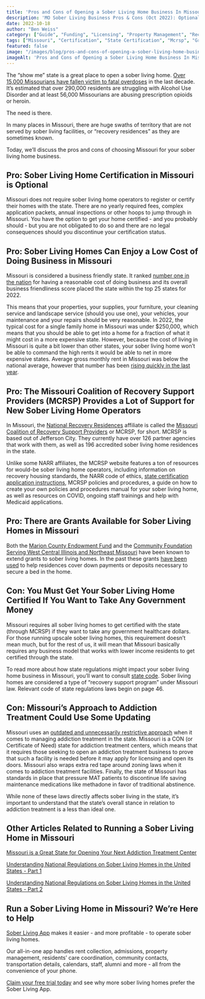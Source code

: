 ```yaml
---
title: 'Pros and Cons of Opening a Sober Living Home Business In Missouri'
description: 'MO Sober Living Business Pros & Cons (Oct 2022): Optional cert vs. funding rules & more. Analysis via the Sober Living App blog.'
date: 2022-10-18
author: "Ben Weiss"
category: ["Guide", "Funding", "Licensing", "Property Management", "Recovery Community", "Regulations", "Sober Living Management"]
tags: ["Missouri", "Certification", "State Certification", "Mcrsp", "Grants", "State Code", "State Fees", "State Funding", "Con States", "Certificate Of Need", "Regulations", "Addiction Treatment"]
featured: false
image: "/images/blog/pros-and-cons-of-opening-a-sober-living-home-business-in-missouri.png"
imageAlt: 'Pros and Cons of Opening a Sober Living Home Business In Missouri'
---
```


The “show me” state is a great place to open a sober living home. [Over 15,000 Missourians have fallen victim to fatal overdoses](<https://mocare.missouri.edu/>) in the last decade. It’s estimated that over 290,000 residents are struggling with Alcohol Use Disorder and at least 56,000 Missourians are abusing prescription opioids or heroin. 

The need is there. 

In many places in Missouri, there are huge swaths of territory that are not served by sober living facilities, or “recovery residences” as they are sometimes known. 

Today, we’ll discuss the pros and cons of choosing Missouri for your sober living home business. 

## Pro: Sober Living Home Certification in Missouri is Optional

Missouri does not require sober living home operators to register or certify their homes with the state. There are no yearly required fees, complex application packets, annual inspections or other hoops to jump through in Missouri. You have the option to get your home certified - and you probably should - but you are not obligated to do so and there are no legal consequences should you discontinue your certification status.

## Pro: Sober Living Homes Can Enjoy a Low Cost of Doing Business in Missouri

Missouri is considered a business friendly state. It ranked [number one in the nation](<https://www.ksdk.com/article/news/local/business-journal/missouri-illinois-rank-states-business/63-f7f52039-8373-4c29-82c0-3b661393e4aa#:~:text=Missouri%20topped%20the%202022%20rankings,or%20Bs%20in%20those%20categories.>) for having a reasonable cost of doing business and its overall business friendliness score placed the state within the top 25 states for 2022. 

This means that your properties, your supplies, your furniture, your cleaning service and landscape service (should you use one), your vehicles, your maintenance and your repairs should be very reasonable. In 2022, the typical cost for a single family home in Missouri was under $250,000, which means that you should be able to get into a home for a fraction of what it might cost in a more expensive state. However, because the cost of living in Missouri is quite a bit lower than other states, your sober living home won’t be able to command the high rents it would be able to net in more expensive states. Average gross monthly rent in Missouri was below the national average, however that number has been [rising quickly in the last year](<https://abc17news.com/news/economy/2022/05/16/study-shows-rising-rent-prices-in-missouri/>). 

## Pro: The Missouri Coalition of Recovery Support Providers (MCRSP) Provides a Lot of Support for New Sober Living Home Operators

In Missouri, the [National Recovery Residences](<https://narronline.org/>) affiliate is called the [Missouri Coalition of Recovery Support Providers](<https://mcrsp.org/>) or MCRSP, for short. MCRSP is based out of Jefferson City. They currently have over 126 partner agencies that work with them, as well as 196 accredited sober living home residences in the state. 

Unlike some NARR affiliates, the MCRSP website features a ton of resources for would-be sober living home operators, including information on recovery housing standards, the NARR code of ethics, [state certification application instructions](<https://mcrsp.org/recovery_housing_root/ready-to-apply/>), MCRSP policies and procedures, a guide on how to create your own policies and procedures manual for your sober living home, as well as resources on COVID, ongoing staff trainings and help with Medicaid applications. 

## Pro: There are Grants Available for Sober Living Homes in Missouri

Both the [Marion County Endowment Fund](<https://www.mycommunityfoundation.org/marion-county-endowment-fund>) and the [Community Foundation Serving West Central Illinois and Northeast Missouri](<https://www.mycommunityfoundation.org/>) have been known to extend grants to sober living homes. In the past these grants [have been used](<https://www.wgem.com/2022/08/26/hannibal-sober-living-facility-able-improve-services-after-getting-grants/>) to help residences cover down payments or deposits necessary to secure a bed in the home. 

## Con: You Must Get Your Sober Living Home Certified If You Want to Take Any Government Money

Missouri requires all sober living homes to get certified with the state (through MCRSP) if they want to take any government healthcare dollars. For those running upscale sober living homes, this requirement doesn’t mean much, but for the rest of us, it will mean that Missouri basically requires any business model that works with lower income residents to get certified through the state. 

To read more about how state regulations might impact your sober living home business in Missouri, you’ll want to consult [state code](<https://s1.sos.mo.gov/cmsimages/adrules/csr/current/9csr/9c30-3.pdf>). Sober living homes are considered a type of “recovery support program” under Missouri law. Relevant code of state regulations laws begin on page 46. 

## Con: Missouri’s Approach to Addiction Treatment Could Use Some Updating 

Missouri uses an [outdated and unnecessarily restrictive approach](<https://www.wfyi.org/news/articles/most-people-who-need-addiction-treatment-dont-get-it-yet-many-state-laws-limit-access>) when it comes to managing addiction treatment in the state. Missouri is a CON (or Certificate of Need) state for addiction treatment centers, which means that it requires those seeking to open an addiction treatment business to prove that such a facility is needed before it may apply for licensing and open its doors. Missouri also wraps extra red tape around zoning laws when it comes to addiction treatment facilities. Finally, the state of Missouri has standards in place that pressure MAT patients to discontinue life saving maintenance medications like methadone in favor of traditional abstinence. 

While none of these laws directly affects sober living in the state, it’s important to understand that the state’s overall stance in relation to addiction treatment is a less than ideal one. 

## Other Articles Related to Running a Sober Living Home in Missouri 

[Missouri is a Great State for Opening Your Next Addiction Treatment Center ](<https://behavehealth.com/blog/2022/1/6/missouri-is-a-great-state-for-opening-your-next-addiction-treatment-centernbsp>)

[Understanding National Regulations on Sober Living Homes in the United States - Part 1](<../../../2021/8/3/understanding-national-regulations-on-sober-living-homes-in-the-united-states-part-1.html>)

[Understanding National Regulations on Sober Living Homes in the United States - Part 2](<../../../2021/8/17/understanding-national-regulations-on-sober-living-homes-in-the-united-states-part-2.html>)

## Run a Sober Living Home in Missouri? We’re Here to Help 

[Sober Living App](<../../../../index.html>) makes it easier - and more profitable - to operate sober living homes. 

Our all-in-one app handles rent collection, admissions, property management, residents’ care coordination, community contacts, transportation details, calendars, staff, alumni and more - all from the convenience of your phone. 

[Claim your free trial today](<https://behavehealth.com/get-started>) and see why more sober living homes prefer the Sober Living App.